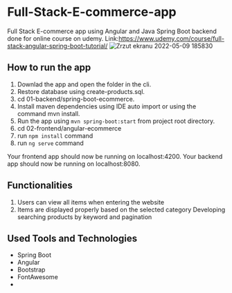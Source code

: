 # Full-Stack-E-commerce-app
Full Stack E-commerce app using Angular and Java Spring Boot backend done for online course on udemy.
Link:https://www.udemy.com/course/full-stack-angular-spring-boot-tutorial/
![Zrzut ekranu 2022-05-09 185830](https://user-images.githubusercontent.com/99674392/167460091-2dc5a4d0-34bf-47e9-9bdc-b33994af9b9f.png)


## How to run the app
1. Downlad the app and open the folder in the cli.
2. Restore database using create-products.sql.
3. cd 01-backend/spring-boot-ecommerce.
4. Install maven dependencies using IDE auto import or using the command mvn install.
5. Run the app using `mvn spring-boot:start` from project root directory.
6. cd 02-frontend/angular-ecommerce
7. run `npm install` command
8. run `ng serve` command

Your frontend app should now be running on localhost:4200. Your backend app should now be running on localhost:8080.

## Functionalities
1. Users can view all items when entering the website
2. Items are displayed properly based on the selected category
Developing searching products by keyword and pagination

## Used Tools and Technologies
 - Spring Boot
 - Angular
 - Bootstrap
 - FontAwesome
 - 


